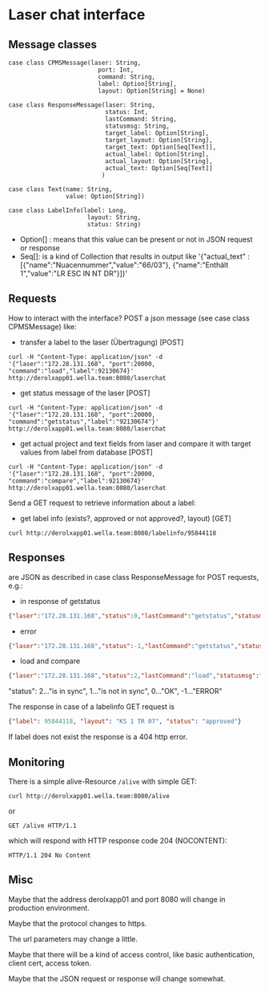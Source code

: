 # Laser chat interface

## Message classes

```
case class CPMSMessage(laser: String,
                         port: Int,
                         command: String,
                         label: Option[String],
                         layout: Option[String] = None)  

case class ResponseMessage(laser: String,
                           status: Int,
                           lastCommand: String,
                           statusmsg: String,
                           target_label: Option[String],
                           target_layout: Option[String],
                           target_text: Option[Seq[Text]],
                           actual_label: Option[String],
                           actual_layout: Option[String],
                           actual_text: Option[Seq[Text]]
                          )

case class Text(name: String,
                value: Option[String])

case class LabelInfo(label: Long,
                      layout: String,
                      status: String)
```
                     
- Option[] : means that this value can be present or not in JSON request or response
- Seq[]: is a kind of Collection that results in output like '{"actual_text" : [{"name":"Nuacennummer","value":"66/03"}, {"name":"Enthält 1","value":"LR ESC IN NT DR"}]}'

## Requests

How to interact with the interface? POST a json message (see case class CPMSMessage) like:


- transfer a label to the laser (Übertragung) [POST]

```
curl -H "Content-Type: application/json" -d  '{"laser":"172.28.131.168", "port":20000, "command":"load","label":92130674}' http://derolxapp01.wella.team:8080/laserchat
```

- get status message of the laser [POST]

```
curl -H "Content-Type: application/json" -d  '{"laser":"172.28.131.168", "port":20000, "command":"getstatus","label":"92130674"}' http://derolxapp01.wella.team:8080/laserchat
```

- get actual project and text fields from laser and compare it with target values from label from database [POST]

```
curl -H "Content-Type: application/json" -d  '{"laser":"172.28.131.168", "port":20000, "command":"compare","label":92130674}' http://derolxapp01.wella.team:8080/laserchat
```

Send a GET request to retrieve information about a label:

- get label info (exists?, approved or not approved?, layout) [GET]

```
curl http://derolxapp01.wella.team:8080/labelinfo/95844118
```

## Responses 

are JSON as described in case class ResponseMessage for POST requests, e.g.:
    
- in response of getstatus

```json
{"laser":"172.28.131.168","status":0,"lastCommand":"getstatus","statusmsg":"RESULT GETSTATUS 4 550 \"SYSTEM ABGESCHALTET\""}
```

- error

```json
{"laser":"172.28.131.168","status":-1,"lastCommand":"getstatus","statusmsg":"ERROR 4"}
```

- load and compare

```json
{"laser":"172.28.131.168","status":2,"lastCommand":"load","statusmsg":"in sync","target_label":92130674,"target_layout":"Single_klein","target_text": [{"name":"Nuacennummer", "value":"66/03"},{"name":"Enthält 1", "value":"LR ESC IN NT DR"},{"name":"Enthält 2", "value":"RUB OSC INT ORO NA"},{"name":"Enthält 3", "value":""}],"actual_label":92130674,"actual_layout":"Single_klein","actual_text": [{"name":"Nuacennummer", "value":"66/03"},{"name":"Enthält 1", "value":"LR ESC IN NT DR"},{"name":"Enthält 2", "value":"RUB OSC INT ORO NA"},{"name":"Enthält 3", "value":""}]}
```

"status": 2..."is in sync", 1..."is not in sync", 0..."OK", -1..."ERROR" 

The response in case of a labelinfo GET request is

```json
{"label": 95844118, "layout": "KS 1 TR 07", "status": "approved"}
```
    
If label does not exist the response is a 404 http error.

## Monitoring

There is a simple alive-Resource `/alive` with simple GET:

```
curl http://derolxapp01.wella.team:8080/alive  
```

or

```
GET /alive HTTP/1.1
```

which will respond with HTTP response code 204 (NOCONTENT):

```
HTTP/1.1 204 No Content
```

## Misc

Maybe that the address derolxapp01 and port 8080 will change in production environment.

Maybe that the protocol changes to https.

The url parameters may change a little. 

Maybe that there will be a kind of access control, like basic authentication, client cert, access token.

Maybe that the JSON request or response will change somewhat.
